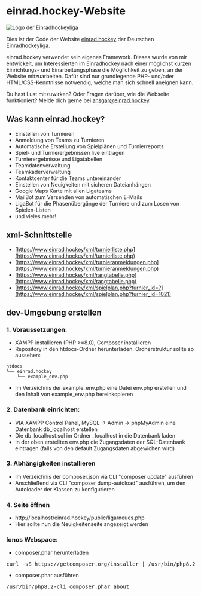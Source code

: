 # einrad.hockey-Website
![Logo der Einradhockeyliga](https://einrad.hockey/bilder/logo_lang_small.png)

Dies ist der Code der Website [einrad.hockey](https://einrad.hockey) der Deutschen Einradhockeyliga.

einrad.hockey verwendet sein eigenes Framework. Dieses wurde von mir entwickelt, um Interessierten im Einradhockey 
nach einer möglichst kurzen Einrichtungs- und Einarbeitungsphase die Möglichkeit zu geben, an der Website mitzuarbeiten. 
Dafür sind nur grundlegende PHP- und/oder HTML/CSS-Kenntnisse notwendig, welche man sich schnell aneignen kann.

Du hast Lust mitzuwirken? Oder Fragen darüber, wie die Webseite funktioniert? Melde dich gerne bei ansgar@einrad.hockey

## Was kann einrad.hockey?

* Einstellen von Turnieren 
* Anmeldung von Teams zu Turnieren
* Automatische Erstellung von Spielplänen und Turnierreports
* Spiel- und Turnierergebnissen live eintragen
* Turnierergebnisse und Ligatabellen
* Teamdatenverwaltung
* Teamkaderverwaltung
* Kontaktcenter für die Teams untereinander
* Einstellen von Neuigkeiten mit sicheren Dateianhängen
* Google Maps Karte mit allen Ligateams
* MailBot zum Versenden von automatischen E-Mails
* LigaBot für die Phasenübergänge der Turniere und zum Losen von Spielen-Listen
* und vieles mehr!

## xml-Schnittstelle

* [https://www.einrad.hockey/xml/turnierliste.php](https://www.einrad.hockey/xml/turnierliste.php)
* [https://www.einrad.hockey/xml/turnieranmeldungen.php](https://www.einrad.hockey/xml/turnieranmeldungen.php)
* [https://www.einrad.hockey/xml/rangtabelle.php](https://www.einrad.hockey/xml/rangtabelle.php)
* [https://www.einrad.hockey/xml/spielplan.php?turnier_id=?](https://www.einrad.hockey/xml/spielplan.php?turnier_id=1021)

## dev-Umgebung erstellen

### 1. Voraussetzungen:
* XAMPP installieren (PHP >=8.0), Composer installieren
* Repository in den htdocs-Ordner herunterladen. Ordnerstruktur sollte so aussehen: 
```
htdocs
└── einrad.hockey
    └── example_env.php
```
* Im Verzeichnis der example_env.php eine Datei env.php erstellen und den Inhalt von example_env.php hereinkopieren

### 2. Datenbank einrichten:
* VIA XAMPP Control Panel, MySQL -> Admin -> phpMyAdmin eine Datenbank db_localhost erstellen
* Die db_localhost.sql im Ordner _localhost in die Datenbank laden
* In der oben erstellten env.php die Zugangsdaten der SQL-Datenbank eintragen (falls von den default Zugangsdaten abgewichen wird)

### 3. Abhängigkeiten installieren
* Im Verzeichnis der composer.json via CLI "composer update" ausführen
* Anschließend via CLI "composer dump-autoload" ausführen, um den Autoloader der Klassen zu konfigurieren

### 4. Seite öffnen
* http://localhost/einrad.hockey/public/liga/neues.php
* Hier sollte nun die Neuigkeitenseite angezeigt werden


### Ionos Webspace:
* composer.phar herunterladen
<pre>
curl -sS https://getcomposer.org/installer | /usr/bin/php8.2-cli
</pre>

* composer.phar ausführen
<pre>
/usr/bin/php8.2-cli composer.phar about
</pre>